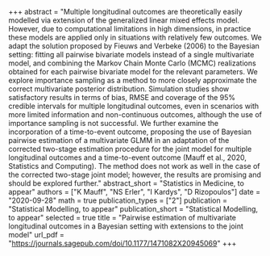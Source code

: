 +++
abstract = "Multiple longitudinal outcomes are theoretically easily modelled via extension of the generalized linear mixed effects model. However, due to computational limitations in high dimensions, in practice these models are applied only in situations with relatively few outcomes. We adapt the solution proposed by Fieuws and Verbeke (2006) to the Bayesian setting: fitting all pairwise bivariate models instead of a single multivariate model, and combining the Markov Chain Monte Carlo (MCMC) realizations obtained for each pairwise bivariate model for the relevant parameters. We explore importance sampling as a method to more closely approximate the correct multivariate posterior distribution. Simulation studies show satisfactory results in terms of bias, RMSE and coverage of the 95% credible intervals for multiple longitudinal outcomes, even in scenarios with more limited information and non-continuous outcomes, although the use of importance sampling is not successful. We further examine the incorporation of a time-to-event outcome, proposing the use of Bayesian pairwise estimation of a multivariate GLMM in an adaptation of the corrected two-stage estimation procedure for the joint model for multiple longitudinal outcomes and a time-to-event outcome (Mauff et al., 2020, Statistics and Computing). The method does not work as well in the case of the corrected two-stage joint model; however, the results are promising and should be explored further."
abstract_short = "Statistics in Medicine, to appear"
authors = ["K Mauff", "NS Erler", "I Kardys", "D Rizopoulos"]
date = "2020-09-28"
math = true
publication_types = ["2"]
publication = "Statistical Modelling, to appear"
publication_short = "Statistical Modelling, to appear"
selected = true
title = "Pairwise estimation of multivariate longitudinal outcomes in a Bayesian setting with extensions to the joint model"
url_pdf = "https://journals.sagepub.com/doi/10.1177/1471082X20945069"
+++
